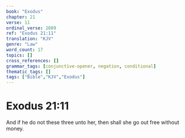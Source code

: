 ```yaml
---
book: "Exodus"
chapter: 21
verse: 11
ordinal_verse: 2089
ref: "Exodus 21:11"
translation: "KJV"
genre: "Law"
word_count: 17
topics: []
cross_references: []
grammar_tags: [conjunctive-opener, negation, conditional]
thematic_tags: []
tags: ["Bible","KJV","Exodus"]
---
```


# Exodus 21:11

And if he do not these three unto her, then shall she go out free without money.
